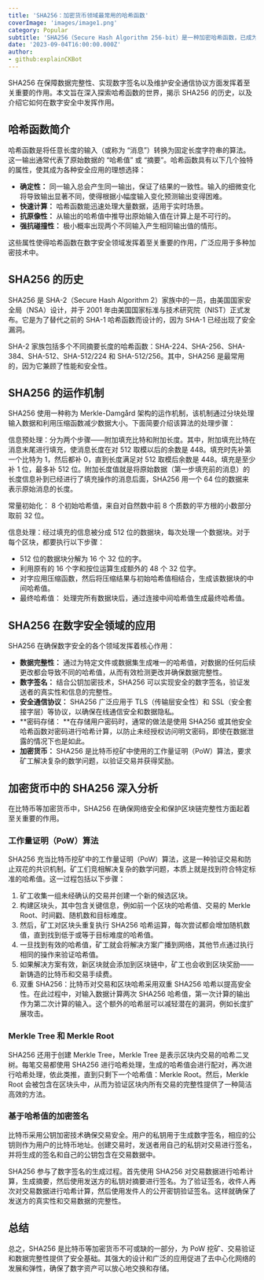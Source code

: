 ```yaml
---
title: 'SHA256：加密货币领域最常用的哈希函数'
coverImage: 'images/image1.png'
category: Popular
subtitle: 'SHA256（Secure Hash Algorithm 256-bit）是一种加密哈希函数，已成为现代数字安全的基石。'
date: '2023-09-04T16:00:00.000Z'
author: 
- github:explainCKBot
---
```


SHA256 在保障数据完整性、实现数字签名以及维护安全通信协议方面发挥着至关重要的作用。本文旨在深入探索哈希函数的世界，揭示 SHA256 的历史，以及介绍它如何在数字安全中发挥作用。



## 哈希函数简介

哈希函数是将任意长度的输入（或称为 “消息”）转换为固定长度字符串的算法。这一输出通常代表了原始数据的 “哈希值” 或 “摘要”。哈希函数具有以下几个独特的属性，使其成为各种安全应用的理想选择：

* **确定性：** 同一输入总会产生同一输出，保证了结果的一致性。输入的细微变化将导致输出显著不同，使得根据小幅度输入变化预测输出变得困难。
* **快速计算：** 哈希函数能迅速处理大量数据，适用于实时场景。
* **抗原像性：** 从输出的哈希值中推导出原始输入值在计算上是不可行的。
* **强抗碰撞性：** 极小概率出现两个不同输入产生相同输出值的情形。

这些属性使得哈希函数在数字安全领域发挥着至关重要的作用，广泛应用于多种加密技术中。



## SHA256 的历史

SHA256 是 SHA-2（Secure Hash Algorithm 2）家族中的一员，由美国国家安全局（NSA）设计，并于 2001 年由美国国家标准与技术研究院（NIST）正式发布。它是为了替代之前的 SHA-1 哈希函数而设计的，因为 SHA-1 已经出现了安全漏洞。

SHA-2 家族包括多个不同摘要长度的哈希函数：SHA-224、SHA-256、SHA-384、SHA-512、SHA-512/224 和 SHA-512/256。其中，SHA256 是最常用的，因为它兼顾了性能和安全性。



## SHA256 的运作机制

SHA256 使用一种称为 Merkle-Damgård 架构的运作机制，该机制通过分块处理输入数据和利用压缩函数减少数据大小。下面简要介绍该算法的处理步骤：

信息预处理：分为两个步骤——附加填充比特和附加长度。其中，附加填充比特在消息末尾进行填充，使消息长度在对 512 取模以后的余数是 448。填充时先补第一个比特为 1，然后都补 0，直到长度满足对 512 取模后余数是 448。填充是至少补 1 位，最多补 512 位。附加长度值就是将原始数据（第一步填充前的消息）的长度信息补到已经进行了填充操作的消息后面，SHA256 用一个 64 位的数据来表示原始消息的长度。

常量初始化： 8 个初始哈希值，来自对自然数中前 8 个质数的平方根的小数部分取前 32 位。

信息处理：经过填充的信息被分成 512 位的数据块，每次处理一个数据块。对于每个区块，都要执行以下步骤：

* 512 位的数据块分解为 16 个 32 位的字。
* 利用原有的 16 个字和按位运算生成额外的 48 个 32 位字。
* 对字应用压缩函数，然后将压缩结果与初始哈希值相结合，生成该数据块的中间哈希值。
* 最终哈希值： 处理完所有数据块后，通过连接中间哈希值生成最终哈希值。



## SHA256 在数字安全领域的应用

SHA256 在确保数字安全的各个领域发挥着核心作用：

* **数据完整性：** 通过为特定文件或数据集生成唯一的哈希值，对数据的任何后续更改都会导致不同的哈希值，从而有效检测更改并确保数据完整性。
* **数字签名：** 结合公钥加密技术，SHA256 可以实现安全的数字签名，验证发送者的真实性和信息的完整性。
* **安全通信协议：** SHA256 广泛应用于 TLS（传输层安全性）和 SSL（安全套接字层）等协议，以确保在线通信安全和数据隐私。
* **密码存储： **在存储用户密码时，通常的做法是使用 SHA256 或其他安全哈希函数对密码进行哈希计算，以防止未经授权访问明文密码，即使在数据泄露的情况下也是如此。
* **加密货币：** SHA256 是比特币挖矿中使用的工作量证明（PoW）算法，要求矿工解决复杂的数学问题，以验证交易并获得奖励。



## 加密货币中的 SHA256 深入分析

在比特币等加密货币中，SHA256 在确保网络安全和保护区块链完整性方面起着至关重要的作用。

### 工作量证明（PoW）算法

SHA256 充当比特币挖矿中的工作量证明（PoW）算法，这是一种验证交易和防止双花的共识机制。矿工们竞相解决复杂的数学问题，本质上就是找到符合特定标准的哈希值。这一过程包括以下步骤：

1. 矿工收集一组未经确认的交易并创建一个新的候选区块。
2. 构建区块头，其中包含关键信息，例如前一个区块的哈希值、交易的 Merkle Root、时间戳、随机数和目标难度。
3. 然后，矿工对区块头重复执行 SHA256 哈希运算，每次尝试都会增加随机数值，直到找到低于或等于目标难度的哈希值。
4. 一旦找到有效的哈希值，矿工就会将解决方案广播到网络，其他节点通过执行相同的操作来验证哈希值。
5. 如果解决方案有效，新区块就会添加到区块链中，矿工也会收到区块奖励——新铸造的比特币和交易手续费。
6. 双重 SHA256：比特币对交易和区块哈希采用双重 SHA256 哈希以提高安全性。在此过程中，对输入数据计算两次 SHA256 哈希值，第一次计算的输出作为第二次计算的输入。这个额外的哈希层可以减轻潜在的漏洞，例如长度扩展攻击。


### Merkle Tree 和 Merkle Root

SHA256 还用于创建 Merkle Tree，Merkle Tree 是表示区块内交易的哈希二叉树。每笔交易都使用 SHA256 进行哈希处理，生成的哈希值会进行配对，再次进行哈希处理，依此类推，直到只剩下一个哈希值：Merkle Root。然后，Merkle Root 会被包含在区块头中，从而为验证区块内所有交易的完整性提供了一种简洁高效的方法。

### 基于哈希值的加密签名

比特币采用公钥加密技术确保交易安全。用户的私钥用于生成数字签名，相应的公钥则作为用户的比特币地址。创建交易时，发送者用自己的私钥对交易进行签名，并将生成的签名和自己的公钥包含在交易数据中。

SHA256 参与了数字签名的生成过程。首先使用 SHA256 对交易数据进行哈希计算，生成摘要，然后使用发送方的私钥对摘要进行签名。为了验证签名，收件人再次对交易数据进行哈希计算，然后使用发件人的公开密钥验证签名。这样就确保了发送方的真实性和交易数据的完整性。




## 总结

总之，SHA256 是比特币等加密货币不可或缺的一部分，为 PoW 挖矿、交易验证和数据完整性提供了安全基础。其强大的设计和广泛的应用促进了去中心化网络的发展和弹性，确保了数字资产可以放心地交换和存储。
